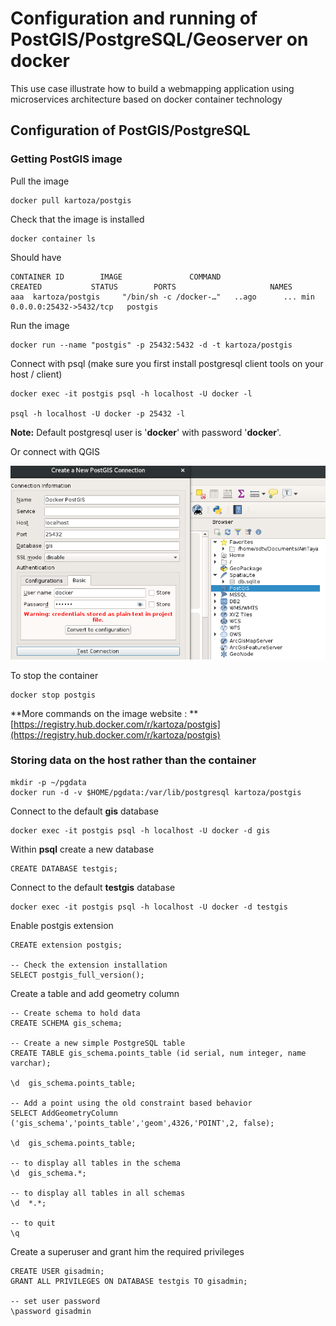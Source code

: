 # Configuration and running of PostGIS/PostgreSQL/Geoserver on docker

This use case illustrate how to build a webmapping application using microservices architecture based on docker container technology

## Configuration of PostGIS/PostgreSQL

### Getting PostGIS image

Pull the image
``` 
docker pull kartoza/postgis
```

Check that the image is installed
```
docker container ls 
```
Should have 
```
CONTAINER ID        IMAGE               COMMAND                  CREATED           STATUS        PORTS                     NAMES
aaa  kartoza/postgis     "/bin/sh -c /docker-…"   ..ago      ... min       0.0.0.0:25432->5432/tcp   postgis
```

Run the image
```
docker run --name "postgis" -p 25432:5432 -d -t kartoza/postgis
```

Connect with psql (make sure you first install postgresql client tools on your host / client)

```
docker exec -it postgis psql -h localhost -U docker -l

psql -h localhost -U docker -p 25432 -l
```
**Note:** Default postgresql user is '**docker**' with password '**docker**'.

Or connect with QGIS

![](./images/connect-with-qgis.png)


To stop the container 
```
docker stop postgis
```

**More commands on the image website : ** [https://registry.hub.docker.com/r/kartoza/postgis](https://registry.hub.docker.com/r/kartoza/postgis)


### Storing data on the host rather than the container

```
mkdir -p ~/pgdata
docker run -d -v $HOME/pgdata:/var/lib/postgresql kartoza/postgis
```

Connect to the default **gis** database
```
docker exec -it postgis psql -h localhost -U docker -d gis
```

Within **psql** create a new database
```
CREATE DATABASE testgis;
```


Connect to the default **testgis** database
```
docker exec -it postgis psql -h localhost -U docker -d testgis
```

Enable postgis extension

```
CREATE extension postgis;

-- Check the extension installation
SELECT postgis_full_version();
```

Create a table and add geometry column 
```
-- Create schema to hold data
CREATE SCHEMA gis_schema;

-- Create a new simple PostgreSQL table
CREATE TABLE gis_schema.points_table (id serial, num integer, name varchar);

\d  gis_schema.points_table;

-- Add a point using the old constraint based behavior
SELECT AddGeometryColumn ('gis_schema','points_table','geom',4326,'POINT',2, false);

\d  gis_schema.points_table;

-- to display all tables in the schema
\d  gis_schema.*;

-- to display all tables in all schemas
\d  *.*;

-- to quit
\q
```

Create a superuser and grant him the required privileges
```
CREATE USER gisadmin;
GRANT ALL PRIVILEGES ON DATABASE testgis TO gisadmin;

-- set user password
\password gisadmin
``` 